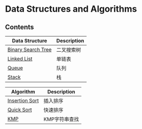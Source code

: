 # Data Structures and Algorithms

## Contents

| Data Structure | Description |
| ---- | ---- |
| [Binary Search Tree](./BinarySearchTree) | 二叉搜索树 |
| [Linked List](./LinkedList) | 单链表 |
| [Queue](./Queue) | 队列 |
| [Stack](./Stack) | 栈 |

| Algorithm | Description |
| ---- | ---- |
| [Insertion Sort](./Sort/InsertionSort) | 插入排序 |
| [Quick Sort](./Sort/QuickSort) | 快速排序 |
| [KMP](./String/KMP) | KMP字符串查找 |